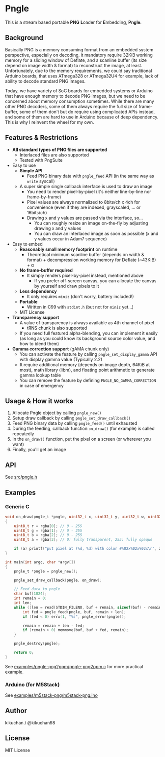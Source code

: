 Pngle
=====

This is a stream based portable **PNG** **L**oader for **E**mbedding, **Pngle**.

## Background

Basically PNG is a memory consuming format from an embedded system perspective, especially on decoding, it mandatory require 32KiB working memory for a sliding window of Deflate, and a scanline buffer (its size depend on image width & format) to reconstruct the image, at least.
Unfortunately, due to the memory requirements, we could say traditional Arduino boards, that uses ATmega328 or ATmega32U4 for example, lack of ability to decode standard PNG images.

Today, we have variety of SoC boards for embedded systems or Arduino that have enough memory to decode PNG images, but we need to be concerned about memory consumption sometimes.
While there are many other PNG decoders, some of them always require the full size of frame-buffer, some of them don't but do require using complicated APIs instead, and some of them are hard to use in Arduino because of deep dependency.
This is why I reinvent the wheel for my own.

## Features & Restrictions

- **All standard types of PNG files are supported**
	- Interlaced files are also supported
	- Tested with PngSuite
- Easy to use
	- **Simple API**
		- Feed PNG binary data with `pngle_feed` API (in the same way as `write` syscall)
	- A super simple single callback interface is used to draw an image
		- You need to render pixel-by-pixel (it's neither line-by-line nor frame-by-frame)
		- Pixel values are always normalized to 8bits/ch x 4ch for convenience (even if they are indexed, grayscaled, ... or 16bits/ch)
		- Drawing x and y values are passed via the interface, so...
			- You can roughly resize an image on-the-fly by adjusting drawing x and y values
			- You can draw an interlaced image as soon as possible (x and y values occur in Adam7 sequence)
- Easy to embed
	- **Reasonably small memory footprint** on runtime
		- Theoretical minimum scanline buffer (depends on width & format) + decompression working memory for Deflate (~43KiB) + α
	- **No frame-buffer required**
		- It simply renders pixel-by-pixel instead, mentioned above
			- If you prefer off-screen canvas, you can allocate the canvas by yourself and draw pixels to it
	- **Less dependency**
		- It only requires `miniz` (don't worry, battery included!)
	- **Portable**
		- Written in C99 with `stdint.h` (but not for `miniz` yet...)
	- MIT License
- **Transparency support**
	- A value of transparency is always available as 4th channel of pixel
		- tRNS chunk is also supported
	- If you need full featured alpha-blending, you can implement it easily (as long as you could know its background source color value, and how to blend them)
- **Gamma correction support** (gAMA chunk only)
	- You can activate the feature by calling `pngle_set_display_gamma` API with display gamma value (Typically 2.2)
	- It require additional memory (depends on image depth, 64KiB at most), math library (libm), and floating point arithmetic to generate gamma lookup table
	- You can remove the feature by defining `PNGLE_NO_GAMMA_CORRECTION` in case of emergency

## Usage & How it works

1. Allocate Pngle object by calling `pngle_new()`
2. Setup draw callback by calling `pngle_set_draw_callback()`
3. Feed PNG binary data by calling `pngle_feed()` until exhausted
4. During the feeding, callback function `on_draw()` (for example) is called repeatedly
5. In the `on_draw()` function, put the pixel on a screen (or wherever you want)
6. Finally, you'll get an image

## API

See [src/pngle.h](src/pngle.h)

## Examples

### Generic C
```c
void on_draw(pngle_t *pngle, uint32_t x, uint32_t y, uint32_t w, uint32_t h, uint8_t rgba[4])
{
    uint8_t r = rgba[0]; // 0 - 255
    uint8_t g = rgba[1]; // 0 - 255
    uint8_t b = rgba[2]; // 0 - 255
    uint8_t a = rgba[3]; // 0: fully transparent, 255: fully opaque

    if (a) printf("put pixel at (%d, %d) with color #%02x%02x%02x\n", x, y, r, g, b);
}

int main(int argc, char *argv[])
{
    pngle_t *pngle = pngle_new();

    pngle_set_draw_callback(pngle, on_draw);

    // Feed data to pngle
    char buf[1024];
    int remain = 0;
    int len;
    while ((len = read(STDIN_FILENO, buf + remain, sizeof(buf) - remain)) > 0) {
        int fed = pngle_feed(pngle, buf, remain + len);
        if (fed < 0) errx(1, "%s", pngle_error(pngle));

        remain = remain + len - fed;
        if (remain > 0) memmove(buf, buf + fed, remain);
    }

    pngle_destroy(pngle);

    return 0;
}
```

See [examples/pngle-png2ppm/pngle-png2ppm.c](examples/pngle-png2ppm/pngle-png2ppm.c) for more practical example.


### Arduino (for M5Stack)

See [examples/m5stack-png/m5stack-png.ino](examples/m5stack-png/m5stack-png.ino)


## Author

kikuchan / @kikuchan98


## License

MIT License

